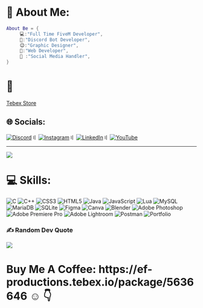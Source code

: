 # 💫 About Me:

```lua
About Be = {
     💻:"Full Time FiveM Developer",
     🧿:"Discord Bot Developer",
     😉:"Graphic Designer",
     📝:"Web Developer",
     📱 :"Social Media Handler",
}
```


# 🛒 
[Tebex Store](https://ef-productions.tebex.io/)


## 🌐 Socials:
[![Discord](https://img.shields.io/badge/Discord-%237289DA.svg?logo=discord&logoColor=white)](https://discord.gg/https://discord.gg/WbDp5GQ45t)〢 [![Instagram](https://img.shields.io/badge/Instagram-%23E4405F.svg?logo=Instagram&logoColor=white)](https://www.instagram.com/blaster.suraj/)〢 [![LinkedIn](https://img.shields.io/badge/LinkedIn-%230077B5.svg?logo=linkedin&logoColor=white)](https://www.linkedin.com/in/suraj-saraswat-593453227/)〢 [![YouTube](https://img.shields.io/badge/YouTube-%23FF0000.svg?logo=YouTube&logoColor=white)](https://www.youtube.com/@TryingToDev) 

---
[![](https://visitcount.itsvg.in/api?id=blastersuraj&icon=2&color=1)](https://visitcount.itsvg.in)

# 💻 Skills:
![C](https://img.shields.io/badge/c-%2300599C.svg?style=for-the-badge&logo=c&logoColor=white) ![C++](https://img.shields.io/badge/c++-%2300599C.svg?style=for-the-badge&logo=c%2B%2B&logoColor=white) ![CSS3](https://img.shields.io/badge/css3-%231572B6.svg?style=for-the-badge&logo=css3&logoColor=white) ![HTML5](https://img.shields.io/badge/html5-%23E34F26.svg?style=for-the-badge&logo=html5&logoColor=white) ![Java](https://img.shields.io/badge/java-%23ED8B00.svg?style=for-the-badge&logo=java&logoColor=white) ![JavaScript](https://img.shields.io/badge/javascript-%23323330.svg?style=for-the-badge&logo=javascript&logoColor=%23F7DF1E) ![Lua](https://img.shields.io/badge/lua-%232C2D72.svg?style=for-the-badge&logo=lua&logoColor=white) ![MySQL](https://img.shields.io/badge/mysql-%2300f.svg?style=for-the-badge&logo=mysql&logoColor=white) ![MariaDB](https://img.shields.io/badge/MariaDB-003545?style=for-the-badge&logo=mariadb&logoColor=white) ![SQLite](https://img.shields.io/badge/sqlite-%2307405e.svg?style=for-the-badge&logo=sqlite&logoColor=white) 	![Figma](https://img.shields.io/badge/figma-%23F24E1E.svg?style=for-the-badge&logo=figma&logoColor=white) ![Canva](https://img.shields.io/badge/Canva-%2300C4CC.svg?style=for-the-badge&logo=Canva&logoColor=white) ![Blender](https://img.shields.io/badge/blender-%23F5792A.svg?style=for-the-badge&logo=blender&logoColor=white) ![Adobe Photoshop](https://img.shields.io/badge/adobephotoshop-%2331A8FF.svg?style=for-the-badge&logo=adobephotoshop&logoColor=white) ![Adobe Premiere Pro](https://img.shields.io/badge/Adobe%20Premiere%20Pro-9999FF.svg?style=for-the-badge&logo=Adobe%20Premiere%20Pro&logoColor=white) ![Adobe Lightroom](https://img.shields.io/badge/Adobe%20Lightroom-31A8FF.svg?style=for-the-badge&logo=Adobe%20Lightroom&logoColor=white) ![Postman](https://img.shields.io/badge/Postman-FF6C37?style=for-the-badge&logo=postman&logoColor=white) ![Portfolio](https://img.shields.io/badge/Portfolio-%23000000.svg?style=for-the-badge&logo=firefox&logoColor=#FF7139)


### ✍️ Random Dev Quote
![](https://quotes-github-readme.vercel.app/api?type=horizontal&theme=tokyonight)


<h1>
     Buy Me A Coffee: 
     https://ef-productions.tebex.io/package/5636646 ☺ 👇
</h1>
<br>
<br>
